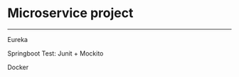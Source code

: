 <h1> Microservice project </h1>
<hr>
<p>Eureka</p>
<p>Springboot Test: Junit + Mockito</p>
<p>Docker</p>
